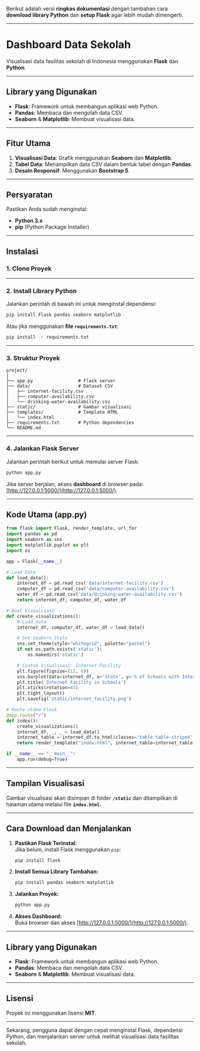 Berikut adalah versi **ringkas dokumentasi** dengan tambahan cara **download library Python** dan **setup Flask** agar lebih mudah dimengerti.

---

# **Dashboard Data Sekolah**  
Visualisasi data fasilitas sekolah di Indonesia menggunakan **Flask** dan **Python**.

---

## **Library yang Digunakan**  

- **Flask**: Framework untuk membangun aplikasi web Python.  
- **Pandas**: Membaca dan mengolah data CSV.  
- **Seaborn** & **Matplotlib**: Membuat visualisasi data.
  
---

## **Fitur Utama**  
1. **Visualisasi Data**: Grafik menggunakan **Seaborn** dan **Matplotlib**.  
2. **Tabel Data**: Menampilkan data CSV dalam bentuk tabel dengan **Pandas**.  
3. **Desain Responsif**: Menggunakan **Bootstrap 5**.  

---

## **Persyaratan**  

Pastikan Anda sudah menginstal:  
- **Python 3.x**  
- **pip** (Python Package Installer)

---

## **Instalasi**  

### **1. Clone Proyek**  

---

### **2. Install Library Python**  

Jalankan perintah di bawah ini untuk menginstal dependensi:

```bash
pip install Flask pandas seaborn matplotlib
```

Atau jika menggunakan **file `requirements.txt`**:  

```bash
pip install -r requirements.txt
```

---

### **3. Struktur Proyek**  

```
project/
│
├── app.py                 # Flask server
├── data/                  # Dataset CSV
│   ├── internet-facility.csv
│   ├── computer-availability.csv
│   └── drinking-water-availability.csv
├── static/                # Gambar visualisasi
├── templates/             # Template HTML
│   └── index.html
├── requirements.txt       # Python dependencies
└── README.md
```

---

### **4. Jalankan Flask Server**  

Jalankan perintah berikut untuk memulai server Flask:

```bash
python app.py
```

Jika server berjalan, akses **dashboard** di browser pada:  
[http://127.0.0.1:5000/](http://127.0.0.1:5000/).

---

## **Kode Utama (app.py)**  

```python
from flask import Flask, render_template, url_for
import pandas as pd
import seaborn as sns
import matplotlib.pyplot as plt
import os

app = Flask(__name__)

# Load Data
def load_data():
    internet_df = pd.read_csv('data/internet-facility.csv')
    computer_df = pd.read_csv('data/computer-availability.csv')
    water_df = pd.read_csv('data/drinking-water-availability.csv')
    return internet_df, computer_df, water_df

# Buat Visualisasi
def create_visualizations():
    # Load data
    internet_df, computer_df, water_df = load_data()

    # Set Seaborn Style
    sns.set_theme(style="whitegrid", palette="pastel")
    if not os.path.exists('static'):
        os.makedirs('static')

    # Contoh Visualisasi: Internet Facility
    plt.figure(figsize=(12, 8))
    sns.barplot(data=internet_df, x='State', y='% of Schools with Internet Facility available - All Management', color='skyblue')
    plt.title('Internet Facility in Schools')
    plt.xticks(rotation=45)
    plt.tight_layout()
    plt.savefig('static/internet_facility.png')

# Route utama Flask
@app.route("/")
def index():
    create_visualizations()
    internet_df, _, _ = load_data()
    internet_table = internet_df.to_html(classes='table table-striped', index=False)
    return render_template("index.html", internet_table=internet_table, img_path=url_for('static', filename='internet_facility.png'))

if __name__ == "__main__":
    app.run(debug=True)
```

---

## **Tampilan Visualisasi**  
Gambar visualisasi akan disimpan di folder **`/static`** dan ditampilkan di halaman utama melalui file **`index.html`**.

---

## **Cara Download dan Menjalankan**  

1. **Pastikan Flask Terinstal:**  
   Jika belum, install Flask menggunakan `pip`:

   ```bash
   pip install flask
   ```

2. **Install Semua Library Tambahan:**  
   ```bash
   pip install pandas seaborn matplotlib
   ```

3. **Jalankan Proyek:**  
   ```bash
   python app.py
   ```

4. **Akses Dashboard:**  
   Buka browser dan akses [http://127.0.0.1:5000/](http://127.0.0.1:5000/).

---

## **Library yang Digunakan**  

- **Flask**: Framework untuk membangun aplikasi web Python.  
- **Pandas**: Membaca dan mengolah data CSV.  
- **Seaborn** & **Matplotlib**: Membuat visualisasi data.  

---

## **Lisensi**  
Proyek ini menggunakan lisensi **MIT**.

---

Sekarang, pengguna dapat dengan cepat menginstal Flask, dependensi Python, dan menjalankan server untuk melihat visualisasi data fasilitas sekolah.
